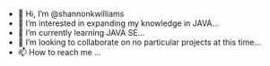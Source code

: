 - 👋 Hi, I’m @shannonkwilliams
- 👀 I’m interested in expanding my knowledge in JAVA...
- 🌱 I’m currently learning JAVA SE...
- 💞️ I’m looking to collaborate on no particular projects at this time...
- 📫 How to reach me ...

<!---
shannonkwilliams/shannonkwilliams is a ✨ special ✨ repository because its `README.md` (this file) appears on your GitHub profile.
You can click the Preview link to take a look at your changes.
--->
